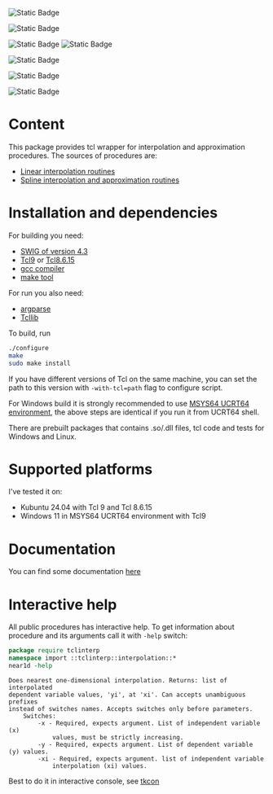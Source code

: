 ![Static Badge](https://img.shields.io/badge/version-0.15-blue)

![Static Badge](https://img.shields.io/badge/license-LGPL2.1-blue)

![Static Badge](https://img.shields.io/badge/Tcl_version-9.0-blue)
![Static Badge](https://img.shields.io/badge/Tcl_version-8.6.15-blue)

![Static Badge](https://img.shields.io/badge/Kubuntu_24.04-pass-green)

![Static Badge](https://img.shields.io/badge/Windows_11-pass-green)

![Static Badge](https://img.shields.io/badge/Tcl_coverage-99.3%25-green)

# Content

This package provides tcl wrapper for interpolation and approximation procedures.
The sources of procedures are:
- [Linear interpolation routines](https://people.math.sc.edu/Burkardt/c_src/interp/interp.html)
- [Spline interpolation and approximation routines](https://people.math.sc.edu/Burkardt/c_src/spline/spline.html)

# Installation and dependencies

For building you need:
- [SWIG of version 4.3](https://www.swig.org/download.html)
- [Tcl9](https://www.tcl.tk/software/tcltk/9.0.html) or [Tcl8.6.15](https://www.tcl.tk/software/tcltk/8.6.html)
- [gcc compiler](https://gcc.gnu.org/)
- [make tool](https://www.gnu.org/software/make/)

For run you also need:
- [argparse](https://github.com/georgtree/argparse)
- [Tcllib](https://www.tcl.tk/software/tcllib/)

To build, run 
```bash
./configure
make
sudo make install
```
If you have different versions of Tcl on the same machine, you can set the path to this version with `-with-tcl=path`
flag to configure script.

For Windows build it is strongly recommended to use [MSYS64 UCRT64 environment](https://www.msys2.org/), the above
steps are identical if you run it from UCRT64 shell. 

There are prebuilt packages that contains .so/.dll files, tcl code and tests for Windows and Linux.

# Supported platforms

I've tested it on:
- Kubuntu 24.04 with Tcl 9 and Tcl 8.6.15
- Windows 11 in MSYS64 UCRT64 environment with Tcl9

# Documentation

You can find some documentation [here](https://georgtree.github.io/tclinterp)

# Interactive help

All public procedures has interactive help. To get information about procedure and its arguments call it with `-help`
switch:

``` tcl
package require tclinterp
namespace import ::tclinterp::interpolation::*
near1d -help
```

``` text
Does nearest one-dimensional interpolation. Returns: list of interpolated
dependent variable values, 'yi', at 'xi'. Can accepts unambiguous prefixes
instead of switches names. Accepts switches only before parameters.
    Switches:
        -x - Required, expects argument. List of independent variable (x)
            values, must be strictly increasing.
        -y - Required, expects argument. List of dependent variable (y) values.
        -xi - Required, expects argument. list of independent variable
            interpolation (xi) values.
```

Best to do it in interactive console, see [tkcon](https://github.com/bohagan1/TkCon)

